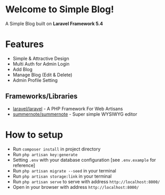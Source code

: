# Welcome to Simple Blog!

A Simple Blog built on **Laravel Framework 5.4**

# Features

 - Simple & Attractive Design
 - Multi Auth for Admin Login
 - Add Blog
 - Manage Blog (Edit & Delete)
 - Admin Profile Setting

## Frameworks/Libraries

-   [laravel/laravel](https://github.com/laravel/laravel) - A PHP Framework For Web Artisans
-   [summernote/summernote](https://github.com/summernote/summernote) - Super simple WYSIWYG editor


# How to setup

-   Run `composer install` in project directory
-   Run `php artisan key:generate`
-   Setting `.env` with your database configuration
[see `.env.example` for reference]
-   Run `php artisan migrate --seed` in your terminal
-   Run `php artisan storage:link` in your terminal
-   Run `php artisan serve` to serve with address `http://localhost:8000/`
-   Open in your browser with address `http://localhost:8000/`

